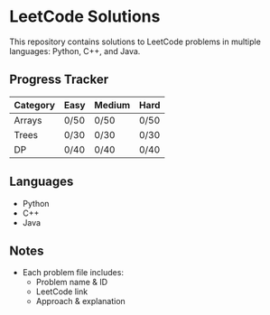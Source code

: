 # LeetCode Solutions

This repository contains solutions to LeetCode problems in multiple languages: Python, C++, and Java.

## Progress Tracker
| Category | Easy | Medium | Hard |
|----------|------|--------|------|
| Arrays   | 0/50 | 0/50   | 0/50 |
| Trees    | 0/30 | 0/30   | 0/30 |
| DP       | 0/40 | 0/40   | 0/40 |

## Languages
- Python
- C++
- Java

## Notes
- Each problem file includes:
  - Problem name & ID
  - LeetCode link
  - Approach & explanation
